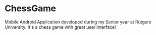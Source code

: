 ChessGame
=========

Mobile Android Application developed during my Senior year at Rutgers University. It's a chess game with great user interface!